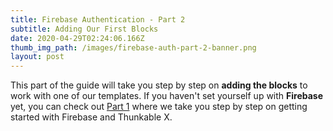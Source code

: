 ```yaml
---
title: Firebase Authentication - Part 2
subtitle: Adding Our First Blocks
date: 2020-04-29T02:24:06.166Z
thumb_img_path: /images/firebase-auth-part-2-banner.png
layout: post
---
```

This part of the guide will take you step by step on **adding the blocks** to work with one of our templates. If you haven't set yourself up with **Firebase** yet, you can check out [Part 1](/posts/authentication) where we take you step by step on getting started with Firebase and Thunkable X.